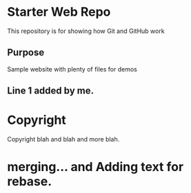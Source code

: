 # Starter Web Repo

This repository is for showing how Git and GitHub work

## Purpose

Sample website with plenty of files for demos

## Line 1 added by me.

# Copyright

Copyright blah and blah and more blah.

# merging... and Adding text for rebase.
